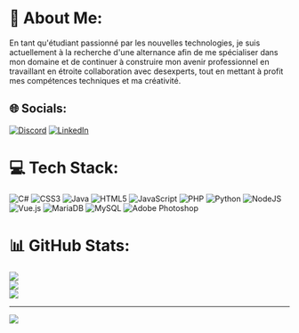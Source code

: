# 💫 About Me:
En tant qu'étudiant passionné par les nouvelles technologies, je suis actuellement à la recherche d'une alternance afin de me spécialiser dans mon domaine et de continuer à construire mon avenir professionnel en travaillant en étroite collaboration avec desexperts, tout en mettant à profit mes compétences techniques et ma créativité.


## 🌐 Socials:
[![Discord](https://img.shields.io/badge/Discord-%237289DA.svg?logo=discord&logoColor=white)](tekilamen) [![LinkedIn](https://img.shields.io/badge/LinkedIn-%230077B5.svg?logo=linkedin&logoColor=white)](https://linkedin.com/in/léo-stephan-807486294/) 

# 💻 Tech Stack:
![C#](https://img.shields.io/badge/c%23-%23239120.svg?style=for-the-badge&logo=c-sharp&logoColor=white) ![CSS3](https://img.shields.io/badge/css3-%231572B6.svg?style=for-the-badge&logo=css3&logoColor=white) ![Java](https://img.shields.io/badge/java-%23ED8B00.svg?style=for-the-badge&logo=openjdk&logoColor=white) ![HTML5](https://img.shields.io/badge/html5-%23E34F26.svg?style=for-the-badge&logo=html5&logoColor=white) ![JavaScript](https://img.shields.io/badge/javascript-%23323330.svg?style=for-the-badge&logo=javascript&logoColor=%23F7DF1E) ![PHP](https://img.shields.io/badge/php-%23777BB4.svg?style=for-the-badge&logo=php&logoColor=white) ![Python](https://img.shields.io/badge/python-3670A0?style=for-the-badge&logo=python&logoColor=ffdd54) ![NodeJS](https://img.shields.io/badge/node.js-6DA55F?style=for-the-badge&logo=node.js&logoColor=white) ![Vue.js](https://img.shields.io/badge/vue.js-%2335495e.svg?style=for-the-badge&logo=vuedotjs&logoColor=%234FC08D) ![MariaDB](https://img.shields.io/badge/MariaDB-003545?style=for-the-badge&logo=mariadb&logoColor=white) ![MySQL](https://img.shields.io/badge/mysql-%2300000f.svg?style=for-the-badge&logo=mysql&logoColor=white) ![Adobe Photoshop](https://img.shields.io/badge/adobe%20photoshop-%2331A8FF.svg?style=for-the-badge&logo=adobe%20photoshop&logoColor=white)
# 📊 GitHub Stats:
![](https://github-readme-stats.vercel.app/api?username=TekilaMen&theme=dark&hide_border=false&include_all_commits=false&count_private=false)<br/>
![](https://github-readme-streak-stats.herokuapp.com/?user=TekilaMen&theme=dark&hide_border=false)<br/>
![](https://github-readme-stats.vercel.app/api/top-langs/?username=TekilaMen&theme=dark&hide_border=false&include_all_commits=false&count_private=false&layout=compact)

---
[![](https://visitcount.itsvg.in/api?id=TekilaMen&icon=0&color=7)](https://visitcount.itsvg.in)

<!-- Proudly created with GPRM ( https://gprm.itsvg.in ) -->
